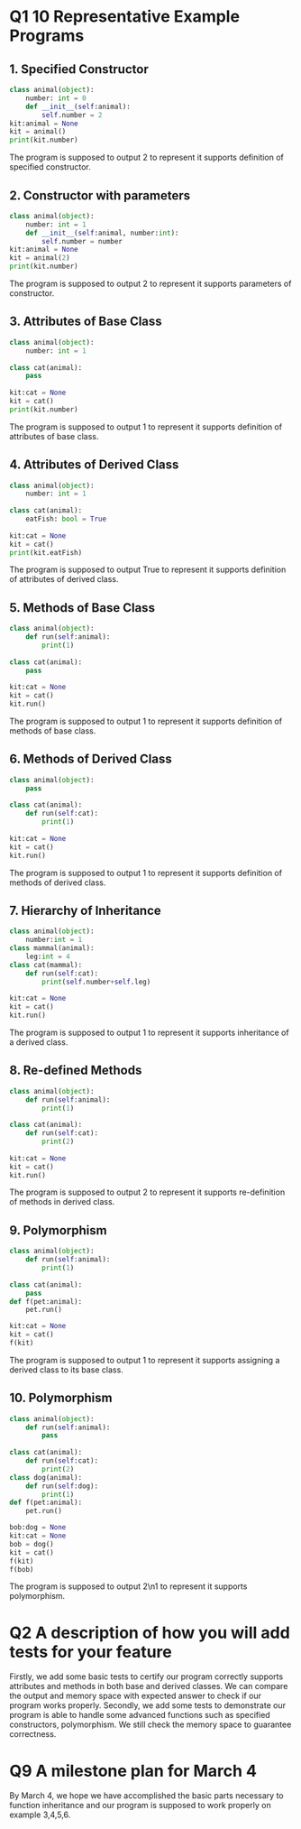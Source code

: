 # Q1 10 Representative Example Programs

## 1.  Specified Constructor

```python
class animal(object):
    number: int = 0
    def __init__(self:animal):
        self.number = 2
kit:animal = None
kit = animal()
print(kit.number)
```

The program is supposed to output 2 to represent it supports definition of specified constructor.

## 2.  Constructor with parameters

```python
class animal(object):
    number: int = 1
    def __init__(self:animal, number:int):
        self.number = number
kit:animal = None
kit = animal(2)
print(kit.number)
```

The program is supposed to output 2 to represent it supports parameters of constructor.

## 3.  Attributes of Base Class

```python
class animal(object):
    number: int = 1
        
class cat(animal):
    pass
        
kit:cat = None
kit = cat()
print(kit.number)
```

The program is supposed to output 1 to represent it supports definition of attributes of base class.

## 4.  Attributes of Derived Class

```python
class animal(object):
    number: int = 1
        
class cat(animal):
    eatFish: bool = True
        
kit:cat = None
kit = cat()
print(kit.eatFish)
```

The program is supposed to output True to represent it supports definition of attributes of derived class.

## 5.  Methods of Base Class

```python
class animal(object):
    def run(self:animal):
        print(1)
        
class cat(animal):
    pass
        
kit:cat = None
kit = cat()
kit.run()
```

The program is supposed to output 1 to represent it supports definition of methods of base class.

## 6.  Methods of Derived Class

```python
class animal(object):
    pass
        
class cat(animal):
    def run(self:cat):
        print(1)
        
kit:cat = None
kit = cat()
kit.run()
```

The program is supposed to output 1 to represent it supports definition of methods of derived class.

## 7.  Hierarchy of Inheritance

```python
class animal(object):
    number:int = 1
class mammal(animal):
    leg:int = 4
class cat(mammal):
    def run(self:cat):
        print(self.number+self.leg)
        
kit:cat = None
kit = cat()
kit.run()
```

The program is supposed to output 1 to represent it supports inheritance of a derived class.

## 8.  Re-defined Methods

```python
class animal(object):
    def run(self:animal):
        print(1)
        
class cat(animal):
    def run(self:cat):
        print(2)
        
kit:cat = None
kit = cat()
kit.run()
```

The program is supposed to output 2 to represent it supports re-definition of methods in derived class.

## 9.  Polymorphism

```python
class animal(object):
    def run(self:animal):
        print(1)
        
class cat(animal):
    pass
def f(pet:animal):
    pet.run()

kit:cat = None
kit = cat()
f(kit)
```

The program is supposed to output 1 to represent it supports assigning a derived class to its base class.

## 10.  Polymorphism

```python
class animal(object):
    def run(self:animal):
        pass
        
class cat(animal):
    def run(self:cat):
        print(2)
class dog(animal):
    def run(self:dog):
        print(1)
def f(pet:animal):
    pet.run()

bob:dog = None
kit:cat = None
bob = dog()
kit = cat()
f(kit)
f(bob)
```

The program is supposed to output 2\n1 to represent it supports polymorphism.

# Q2 A description of how you will add tests for your feature

Firstly, we add some basic tests to certify our program correctly supports attributes and methods in both base and derived classes. We can compare the output and memory space with expected answer to check if our program works properly. Secondly, we add some tests to demonstrate our program is able to handle some advanced functions such as specified constructors, polymorphism. We still check the memory space to guarantee correctness. 

# Q9 A milestone plan for March 4 

By March 4, we hope we have accomplished the basic parts necessary to function inheritance and our program is supposed to work properly on example 3,4,5,6.
